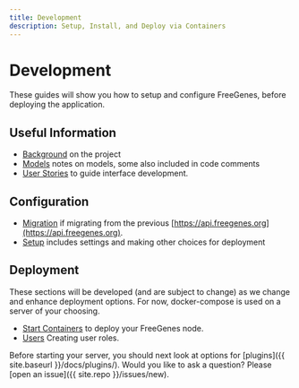 ```yaml
---
title: Development
description: Setup, Install, and Deploy via Containers
---
```


# Development

These guides will show you how to setup and configure FreeGenes,
before deploying the application.

## Useful Information

 - [Background](background) on the project
 - [Models](models) notes on models, some also included in code comments
 - [User Stories](user-stories) to guide interface development.

## Configuration

 - [Migration](migrate) if migrating from the previous [https://api.freegenes.org](https://api.freegenes.org).
 - [Setup](setup) includes settings and making other choices for deployment

## Deployment

These sections will be developed (and are subject to change) as we change and enhance deployment options.
For now, docker-compose is used on a server of your choosing.

 - [Start Containers](start) to deploy your FreeGenes node.
 - [Users](users) Creating user roles.

Before starting your server, you should next look at options for [plugins]({{ site.baseurl }}/docs/plugins/).
Would you like to ask a question? Please [open an issue]({{ site.repo }}/issues/new).
